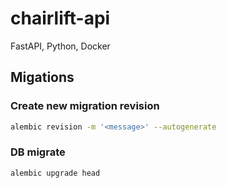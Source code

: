 # chairlift-api
FastAPI, Python, Docker

## Migations

### Create new migration revision

```bash
alembic revision -m '<message>' --autogenerate
```

### DB migrate

```bash
alembic upgrade head
```

